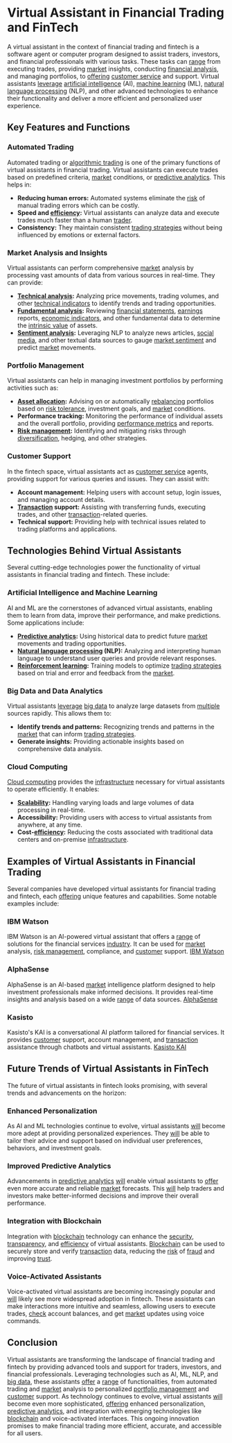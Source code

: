# Virtual Assistant in Financial Trading and FinTech

A virtual assistant in the context of financial trading and fintech is a software agent or computer program designed to assist traders, investors, and financial professionals with various tasks. These tasks can [range](../r/range.md) from executing trades, providing [market](../m/market.md) insights, conducting [financial analysis](../f/financial_analysis.md), and managing portfolios, to [offering](../o/offering.md) [customer service](../c/customer_service.md) and support. Virtual assistants [leverage](../l/leverage.md) [artificial intelligence](../a/artificial_intelligence_in_trading.md) (AI), [machine learning](../m/machine_learning.md) (ML), [natural language processing](../n/natural_language_processing_(nlp)_in_trading.md) (NLP), and other advanced technologies to enhance their functionality and deliver a more efficient and personalized user experience.

## Key Features and Functions

### Automated Trading

Automated trading or [algorithmic trading](../a/accountability.md) is one of the primary functions of virtual assistants in financial trading. Virtual assistants can execute trades based on predefined criteria, [market](../m/market.md) conditions, or [predictive analytics](../p/predictive_analytics.md). This helps in:

- **Reducing human errors:** Automated systems eliminate the [risk](../r/risk.md) of manual trading errors which can be costly.
- **Speed and [efficiency](../e/efficiency.md):** Virtual assistants can analyze data and execute trades much faster than a human [trader](../t/trader.md).
- **Consistency:** They maintain consistent [trading strategies](../t/trading_strategies.md) without being influenced by emotions or external factors.

### Market Analysis and Insights

Virtual assistants can perform comprehensive [market](../m/market.md) analysis by processing vast amounts of data from various sources in real-time. They can provide:

- **[Technical analysis](../t/technical_analysis.md):** Analyzing price movements, trading volumes, and other [technical indicators](../t/technical_indicator.md) to identify trends and trading opportunities.
- **[Fundamental analysis](../f/fundamental_analysis.md):** Reviewing [financial statements](../f/financial_statements.md), [earnings](../e/earnings.md) reports, [economic indicators](../e/economic_indicators.md), and other fundamental data to determine the [intrinsic value](../i/intrinsic_value.md) of assets.
- **[Sentiment analysis](../s/sentiment_analysis.md):** Leveraging NLP to analyze news articles, [social media](../s/social_media.md), and other textual data sources to gauge [market sentiment](../m/market_sentiment.md) and predict [market](../m/market.md) movements.

### Portfolio Management

Virtual assistants can help in managing investment portfolios by performing activities such as:

- **[Asset allocation](../a/asset_allocation.md):** Advising on or automatically [rebalancing](../r/rebalancing.md) portfolios based on [risk tolerance](../r/risk_tolerance.md), investment goals, and [market](../m/market.md) conditions.
- **Performance tracking:** Monitoring the performance of individual assets and the overall portfolio, providing [performance metrics](../p/performance_metrics.md) and reports.
- **[Risk management](../r/risk_management.md):** Identifying and mitigating risks through [diversification](../d/diversification.md), hedging, and other strategies.

### Customer Support

In the fintech space, virtual assistants act as [customer service](../c/customer_service.md) agents, providing support for various queries and issues. They can assist with:

- **Account management:** Helping users with account setup, login issues, and managing account details.
- **[Transaction](../t/transaction.md) support:** Assisting with transferring funds, executing trades, and other [transaction](../t/transaction.md)-related queries.
- **Technical support:** Providing help with technical issues related to trading platforms and applications.

## Technologies Behind Virtual Assistants

Several cutting-edge technologies power the functionality of virtual assistants in financial trading and fintech. These include:

### Artificial Intelligence and Machine Learning

AI and ML are the cornerstones of advanced virtual assistants, enabling them to learn from data, improve their performance, and make predictions. Some applications include:

- **[Predictive analytics](../p/predictive_analytics.md):** Using historical data to predict future [market](../m/market.md) movements and trading opportunities.
- **[Natural language processing](../n/natural_language_processing_(nlp)_in_trading.md) (NLP):** Analyzing and interpreting human language to understand user queries and provide relevant responses.
- **[Reinforcement learning](../r/reinforcement_learning.md):** Training models to optimize [trading strategies](../t/trading_strategies.md) based on trial and error and feedback from the [market](../m/market.md).

### Big Data and Data Analytics

Virtual assistants [leverage](../l/leverage.md) [big data](../b/big_data_in_trading.md) to analyze large datasets from [multiple](../m/multiple.md) sources rapidly. This allows them to:

- **Identify trends and patterns:** Recognizing trends and patterns in the [market](../m/market.md) that can inform [trading strategies](../t/trading_strategies.md).
- **Generate insights:** Providing actionable insights based on comprehensive data analysis.

### Cloud Computing

[Cloud computing](../c/cloud_computing_in_trading.md) provides the [infrastructure](../i/infrastructure.md) necessary for virtual assistants to operate efficiently. It enables:

- **[Scalability](../s/scalability.md):** Handling varying loads and large volumes of data processing in real-time.
- **Accessibility:** Providing users with access to virtual assistants from anywhere, at any time.
- **Cost-[efficiency](../e/efficiency.md):** Reducing the costs associated with traditional data centers and on-premise [infrastructure](../i/infrastructure.md).

## Examples of Virtual Assistants in Financial Trading

Several companies have developed virtual assistants for financial trading and fintech, each [offering](../o/offering.md) unique features and capabilities. Some notable examples include:

### IBM Watson

IBM Watson is an AI-powered virtual assistant that offers a [range](../r/range.md) of solutions for the financial services [industry](../i/industry.md). It can be used for [market](../m/market.md) analysis, [risk management](../r/risk_management.md), compliance, and [customer](../c/customer.md) support. [IBM Watson](https://www.ibm.com/watson/financial-services)

### AlphaSense

AlphaSense is an AI-based [market](../m/market.md) intelligence platform designed to help investment professionals make informed decisions. It provides real-time insights and analysis based on a wide [range](../r/range.md) of data sources. [AlphaSense](https://www.alpha-sense.com)

### Kasisto

Kasisto's KAI is a conversational AI platform tailored for financial services. It provides [customer](../c/customer.md) support, account management, and [transaction](../t/transaction.md) assistance through chatbots and virtual assistants. [Kasisto KAI](https://kasisto.com)

## Future Trends of Virtual Assistants in FinTech

The future of virtual assistants in fintech looks promising, with several trends and advancements on the horizon:

### Enhanced Personalization

As AI and ML technologies continue to evolve, virtual assistants [will](../w/will.md) become more adept at providing personalized experiences. They [will](../w/will.md) be able to tailor their advice and support based on individual user preferences, behaviors, and investment goals.

### Improved Predictive Analytics

Advancements in [predictive analytics](../p/predictive_analytics.md) [will](../w/will.md) enable virtual assistants to [offer](../o/offer.md) even more accurate and reliable [market](../m/market.md) forecasts. This [will](../w/will.md) help traders and investors make better-informed decisions and improve their overall performance.

### Integration with Blockchain

Integration with [blockchain](../b/blockchain_in_trading.md) technology can enhance the [security](../s/security.md), [transparency](../t/transparency.md), and [efficiency](../e/efficiency.md) of virtual assistants. [Blockchain](../b/blockchain_in_trading.md) can be used to securely store and verify [transaction](../t/transaction.md) data, reducing the [risk](../r/risk.md) of [fraud](../f/fraud.md) and improving [trust](../t/trust.md).

### Voice-Activated Assistants

Voice-activated virtual assistants are becoming increasingly popular and [will](../w/will.md) likely see more widespread adoption in fintech. These assistants can make interactions more intuitive and seamless, allowing users to execute trades, [check](../c/check.md) account balances, and get [market](../m/market.md) updates using voice commands.

## Conclusion

Virtual assistants are transforming the landscape of financial trading and fintech by providing advanced tools and support for traders, investors, and financial professionals. Leveraging technologies such as AI, ML, NLP, and [big data](../b/big_data_in_trading.md), these assistants [offer](../o/offer.md) a [range](../r/range.md) of functionalities, from automated trading and [market](../m/market.md) analysis to personalized [portfolio management](../p/par.md) and [customer](../c/customer.md) support. As technology continues to evolve, virtual assistants [will](../w/will.md) become even more sophisticated, [offering](../o/offering.md) enhanced personalization, [predictive analytics](../p/predictive_analytics.md), and integration with emerging technologies like [blockchain](../b/blockchain_in_trading.md) and voice-activated interfaces. This ongoing innovation promises to make financial trading more efficient, accurate, and accessible for all users.